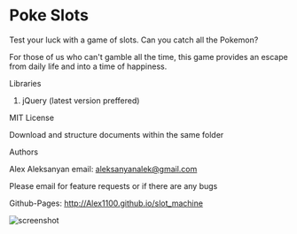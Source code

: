# Poke Slots

Test your luck with a game of slots. Can you catch all the Pokemon?

For those of us who can't gamble all the time, this game provides an escape from daily life and into a time of happiness.

Libraries

1. jQuery (latest version preffered)

MIT License

Download and structure documents within the same folder

Authors

Alex Aleksanyan email: aleksanyanalek@gmail.com

Please email for feature requests or if there are any bugs

Github-Pages: http://Alex1100.github.io/slot_machine

![screenshot](public/Poke_Slots.png)
